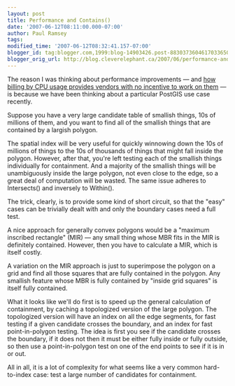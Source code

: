 ```yaml
---
layout: post
title: Performance and Contains()
date: '2007-06-12T08:11:00.000-07:00'
author: Paul Ramsey
tags: 
modified_time: '2007-06-12T08:32:41.157-07:00'
blogger_id: tag:blogger.com,1999:blog-14903426.post-8830373604617033650
blogger_orig_url: http://blog.cleverelephant.ca/2007/06/performance-and-contains.html
---
```


The reason I was thinking about performance improvements &mdash; and [how billing by CPU usage provides vendors with no incentive to work on them](http://blog.cleverelephant.ca/2007/06/perverse-incentives.html) &mdash; is because we have been thinking about a particular PostGIS use case recently.

Suppose you have a very large candidate table of smallish things, 10s of millions of them, and you want to find all of the smallish things that are contained by a largish polygon.  

The spatial index will be very useful for quickly winnowing down the 10s of millions of things to the 10s of thousands of things that might fall inside the polygon.  However, after that, you're left testing each of the smallish things individually for containment.  And a majority of the smallish things will be unambiguously inside the large polygon, not even close to the edge, so a great deal of computation will be wasted.  The same issue adheres to Intersects() and inversely to Within().

The trick, clearly, is to provide some kind of short circuit, so that the "easy" cases can be trivially dealt with and only the boundary cases need a full test.  

A nice approach for generally convex polygons would be a "maximum inscribed rectangle" (MIR) &mdash; any small thing whose MBR fits in the MIR is definitely contained.  However, then you have to calculate a MIR, which is itself costly.  

A variation on the MIR approach is just to superimpose the polygon on a grid and find all those squares that are fully contained in the polygon. Any smallish feature whose MBR is fully contained by "inside grid squares" is itself fully contained.

What it looks like we'll do first is to speed up the general calculation of containment, by caching a topologized version of the large polygon.  The topologized version will have an index on all the edge segments, for fast testing if a given candidate crosses the boundary, and an index for fast point-in-polygon testing.  The idea is first you see if the candidate crosses the boundary, if it does not then it must be either fully inside or fully outside, so then use a point-in-polygon test on one of the end points to see if it is in or out.

All in all, it is a lot of complexity for what seems like a very common hard-to-index case: test a large number of candidates for containment.